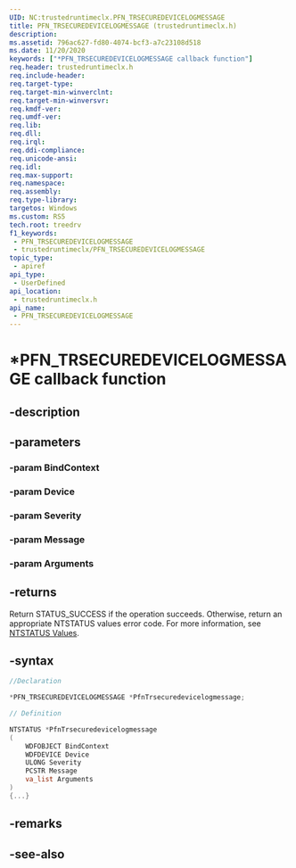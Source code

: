 ```yaml
---
UID: NC:trustedruntimeclx.PFN_TRSECUREDEVICELOGMESSAGE
title: PFN_TRSECUREDEVICELOGMESSAGE (trustedruntimeclx.h)
description: 
ms.assetid: 796ac627-fd80-4074-bcf3-a7c23108d518
ms.date: 11/20/2020
keywords: ["*PFN_TRSECUREDEVICELOGMESSAGE callback function"]
req.header: trustedruntimeclx.h
req.include-header: 
req.target-type: 
req.target-min-winverclnt: 
req.target-min-winversvr: 
req.kmdf-ver: 
req.umdf-ver: 
req.lib: 
req.dll: 
req.irql: 
req.ddi-compliance: 
req.unicode-ansi: 
req.idl: 
req.max-support: 
req.namespace: 
req.assembly: 
req.type-library: 
targetos: Windows
ms.custom: RS5
tech.root: treedrv
f1_keywords:
 - PFN_TRSECUREDEVICELOGMESSAGE
 - trustedruntimeclx/PFN_TRSECUREDEVICELOGMESSAGE
topic_type:
 - apiref
api_type:
 - UserDefined
api_location:
 - trustedruntimeclx.h
api_name:
 - PFN_TRSECUREDEVICELOGMESSAGE
---
```


# *PFN_TRSECUREDEVICELOGMESSAGE callback function

## -description

## -parameters

### -param BindContext

### -param Device

### -param Severity

### -param Message

### -param Arguments

## -returns

Return STATUS_SUCCESS if the operation succeeds. Otherwise, return an appropriate NTSTATUS values error code. For more information, see [NTSTATUS Values](/windows-hardware/drivers/kernel/using-ntstatus-values).

## -syntax

```cpp
//Declaration

*PFN_TRSECUREDEVICELOGMESSAGE *PfnTrsecuredevicelogmessage;

// Definition

NTSTATUS *PfnTrsecuredevicelogmessage
(
    WDFOBJECT BindContext
    WDFDEVICE Device
    ULONG Severity
    PCSTR Message
    va_list Arguments
)
{...}

```

## -remarks

## -see-also
